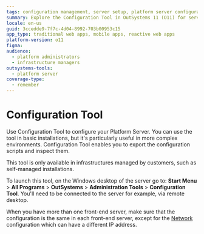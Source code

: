 ```yaml
---
tags: configuration management, server setup, platform server configuration, installation procedures, environment management
summary: Explore the Configuration Tool in OutSystems 11 (O11) for server setup and management in complex environments.
locale: en-us
guid: 3ccedde9-7f7c-4d04-8992-703b00953c15
app_type: traditional web apps, mobile apps, reactive web apps
platform-version: o11
figma:
audience:
  - platform administrators
  - infrastructure managers
outsystems-tools:
  - platform server
coverage-type:
  - remember
---
```


# Configuration Tool

Use Configuration Tool to configure your Platform Server. You can use the tool in basic installations, but it's particularly useful in more complex environments. Configuration Tool enables you to export the configuration scripts and inspect them.

This tool is only available in infrastructures managed by customers, such as self-managed installations.

To launch this tool, on the Windows desktop of the server go to: **Start Menu** > **All Programs** > **OutSystems** > **Administration Tools** > **Configuration Tool**. You'll need to be connected to the server for example, via remote desktop.

When you have more than one front-end server, make sure that the configuration is the same in each front-end server, except for the [Network](<tabs/network.md>) configuration which can have a different IP address.
